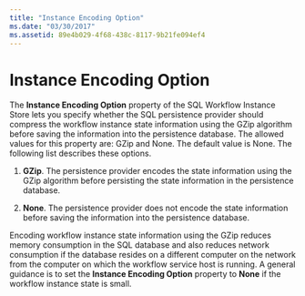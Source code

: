 ```yaml
---
title: "Instance Encoding Option"
ms.date: "03/30/2017"
ms.assetid: 89e4b029-4f68-438c-8117-9b21fe094ef4
---
```

# Instance Encoding Option
The **Instance Encoding Option** property of the SQL Workflow Instance Store lets you specify whether the SQL persistence provider should compress the workflow instance state information using the GZip algorithm before saving the information into the persistence database. The allowed values for this property are: GZip and None. The default value is None. The following list describes these options.  
  
1. **GZip**. The persistence provider encodes the state information using the GZip algorithm before persisting the state information in the persistence database.  
  
2. **None**. The persistence provider does not encode the state information before saving the information into the persistence database.  
  
 Encoding workflow instance state information using the GZip reduces memory consumption in the SQL database and also reduces network consumption if the database resides on a different computer on the network from the computer on which the workflow service host is running. A general guidance is to set the **Instance Encoding Option** property to **None** if the workflow instance state is small.

